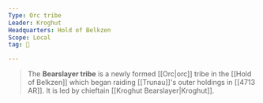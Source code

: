 ```yaml
---
Type: Orc tribe
Leader: Kroghut
Headquarters: Hold of Belkzen
Scope: Local
tag: 👥

---
```


> The **Bearslayer tribe** is a newly formed [[Orc|orc]] tribe in the [[Hold of Belkzen]] which began raiding [[Trunau]]'s outer holdings in [[4713 AR]]. It is led by chieftain [[Kroghut Bearslayer|Kroghut]].







